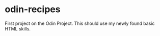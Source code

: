 # odin-recipes
First project on the Odin Project. This should use my newly found basic HTML skills.
